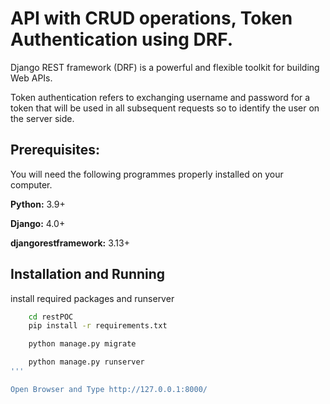 
# API with CRUD operations, Token Authentication using DRF.

Django REST framework (DRF) is a powerful and flexible toolkit for building Web APIs.

Token authentication refers to exchanging username and password for a token that will be used in all subsequent requests so to identify the user on the server side.


## Prerequisites:
You will need the following programmes properly installed on your computer.

**Python:** 3.9+

**Django:**  4.0+

**djangorestframework:** 3.13+



## Installation and Running

install required packages and runserver
```bash
    cd restPOC
    pip install -r requirements.txt

    python manage.py migrate

    python manage.py runserver
'''

Open Browser and Type http://127.0.0.1:8000/
